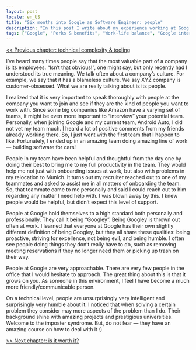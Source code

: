 ```yaml
---
layout: post
locale: en_US
title: "Six months into Google as Software Engineer: people"
description: "In this post I write about my experience working at Google for the last six months"
tags: ["Google", "Perks & benefits", "Work-life balance", "Google internal tooling", "Career", "Growth in Tech", "Software Engineering"]
---
```


[<< Previous chapter: technical complexity & tooling](/2022/08/21/six-months-into-google-p4-technical-complexity-tooling.html)

I’ve heard many times people say that the most valuable part of a company is its employees. “Isn’t that obvious!”, one might say, but only recently had I understood its true meaning. We talk often about a company’s culture. For example, we say that it has a blameless culture. We say XYZ company is customer-obsessed. What we are really talking about is its people.

I realized that it is very important to speak thoroughly with people at the company you want to join and see if they are the kind of people you want to work with. Since some big companies like Amazon have a varying set of teams, it might be even more important to “interview” your potential team. Personally, when joining Google and my current team, Android Auto, I did not vet my team much. I heard a lot of positive comments from my friends already working there. So, I just went with the first team that I happen to like. Fortunately, I ended up in an amazing team doing amazing line of work — building software for cars!

People in my team have been helpful and thoughtful from the day one by doing their best to bring me to my full productivity in the team. They would help me not just with onboarding issues at work, but also with problems in my relocation to Munich. It turns out my recruiter reached out to one of my teammates and asked to assist me in all matters of onboarding the team. So, that teammate came to me personally and said I could reach out to him regarding any matter I need help with. I was blown away by this. I knew people would be helpful, but didn’t expect this level of support.

People at Google hold themselves to a high standard both personally and professionally. They call it being “Googley”. Being Googley is thrown out often at work. I learned that everyone at Google has their own slightly different definition of being Googley, but they all share these qualities: being proactive, striving for excellence, not being evil, and being humble. I often see people doing things they don’t really have to do, such as removing meeting reservations if they no longer need them or picking up trash on their way.

People at Google are very approachable. There are very few people in the office that I would hesitate to approach. The great thing about this is that it grows on you. As someone in this environment, I feel I have become a much more friendly/communicable person.

On a technical level, people are unsurprisingly very intelligent and surprisingly very humble about it. I noticed that when solving a certain problem they consider may more aspects of the problem than I do. Their background shine with amazing projects and prestigious universities. Welcome to the imposter syndrome. But, do not fear — they have an amazing course on how to deal with it :)

[>> Next chapter: is it worth it?](/2022/08/21/six-months-into-google-p6-is-it-worth.html)